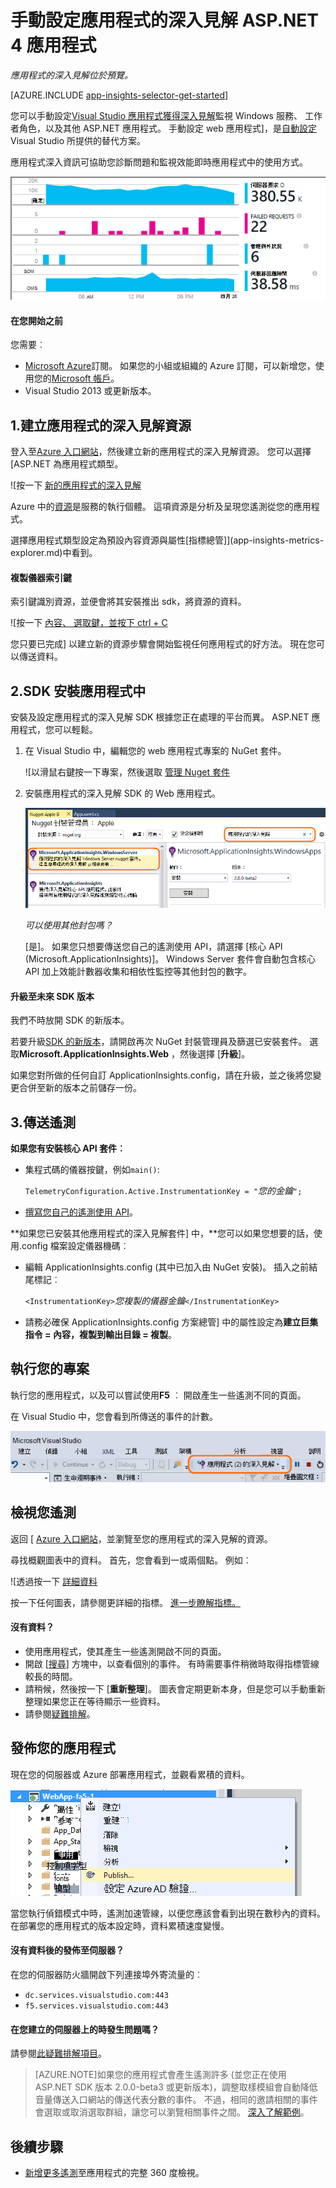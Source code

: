 <properties
    pageTitle="應用程式的深入見解的 Windows 服務和工作者角色 |Microsoft Azure"
    description="手動新增應用程式的深入見解 SDK ASP.NET 應用程式來分析使用狀況、 可用性和效能。"
    services="application-insights"
    documentationCenter=".net"
    authors="alancameronwills"
    manager="douge"/>

<tags
    ms.service="application-insights"
    ms.workload="tbd"
    ms.tgt_pltfrm="ibiza"
    ms.devlang="na"
    ms.topic="get-started-article"
    ms.date="08/30/2016"
    ms.author="awills"/>


# <a name="manually-configure-application-insights-for-aspnet-4-applications"></a>手動設定應用程式的深入見解 ASP.NET 4 應用程式

*應用程式的深入見解位於預覽。*

[AZURE.INCLUDE [app-insights-selector-get-started](../../includes/app-insights-selector-get-started.md)]

您可以手動設定[Visual Studio 應用程式獲得深入見解](app-insights-overview.md)監視 Windows 服務、 工作者角色，以及其他 ASP.NET 應用程式。 手動設定 web 應用程式]，是[自動設定](app-insights-asp-net.md)Visual Studio 所提供的替代方案。

應用程式深入資訊可協助您診斷問題和監視效能即時應用程式中的使用方式。

![範例效能監視圖表](./media/app-insights-windows-services/10-perf.png)


#### <a name="before-you-start"></a>在您開始之前

您需要︰

* [Microsoft Azure](http://azure.com)訂閱。 如果您的小組或組織的 Azure 訂閱，可以新增您，使用您的[Microsoft 帳戶](http://live.com)。
* Visual Studio 2013 或更新版本。



## <a name="add"></a>1.建立應用程式的深入見解資源

登入至[Azure 入口網站](https://portal.azure.com/)，然後建立新的應用程式的深入見解資源。 您可以選擇 [ASP.NET 為應用程式類型。

![按一下 [新的應用程式的深入見解](./media/app-insights-windows-services/01-new-asp.png)

Azure 中的[資源](app-insights-resources-roles-access-control.md)是服務的執行個體。 這項資源是分析及呈現您遙測從您的應用程式。

選擇應用程式類型設定為預設內容資源與屬性[指標總管]](app-insights-metrics-explorer.md)中看到。

#### <a name="copy-the-instrumentation-key"></a>複製儀器索引鍵

索引鍵識別資源，並便會將其安裝推出 sdk，將資源的資料。

![按一下 [內容、 選取鍵，並按下 ctrl + C](./media/app-insights-windows-services/02-props-asp.png)

您只要已完成] 以建立新的資源步驟會開始監視任何應用程式的好方法。 現在您可以傳送資料。

## <a name="sdk"></a>2.SDK 安裝應用程式中

安裝及設定應用程式的深入見解 SDK 根據您正在處理的平台而異。 ASP.NET 應用程式，您可以輕鬆。

1. 在 Visual Studio 中，編輯您的 web 應用程式專案的 NuGet 套件。

    ![以滑鼠右鍵按一下專案，然後選取 [管理 Nuget 套件](./media/app-insights-windows-services/03-nuget.png)

2. 安裝應用程式的深入見解 SDK 的 Web 應用程式。

    ![搜尋 」 應用程式獲得深入見解 」](./media/app-insights-windows-services/04-ai-nuget.png)

    *可以使用其他封包嗎？*

    [是]。 如果您只想要傳送您自己的遙測使用 API，請選擇 [核心 API (Microsoft.ApplicationInsights)]。 Windows Server 套件會自動包含核心 API 加上效能計數器收集和相依性監控等其他封包的數字。 

#### <a name="to-upgrade-to-future-sdk-versions"></a>升級至未來 SDK 版本

我們不時放開 SDK 的新版本。

若要升級[SDK 的新版本](https://github.com/Microsoft/ApplicationInsights-dotnet-server/releases/)，請開啟再次 NuGet 封裝管理員及篩選已安裝套件。 選取**Microsoft.ApplicationInsights.Web** ，然後選擇 [**升級**]。

如果您對所做的任何自訂 ApplicationInsights.config，請在升級，並之後將您變更合併至新的版本之前儲存一份。


## <a name="3-send-telemetry"></a>3.傳送遙測


**如果您有安裝核心 API 套件︰**

* 集程式碼的儀器按鍵，例如`main()`: 

    `TelemetryConfiguration.Active.InstrumentationKey = "`*您的金鑰*`";` 

* [撰寫您自己的遙測使用 API](app-insights-api-custom-events-metrics.md#ikey)。


**如果您已安裝其他應用程式的深入見解套件] 中，**您可以如果您想要的話，使用.config 檔案設定儀器機碼︰

* 編輯 ApplicationInsights.config (其中已加入由 NuGet 安裝)。 插入之前結尾標記︰

    `<InstrumentationKey>`*您複製的儀器金鑰*`</InstrumentationKey>`

* 請務必確保 ApplicationInsights.config 方案總管] 中的屬性設定為**建立巨集指令 = 內容，複製到輸出目錄 = 複製**。




## <a name="run"></a>執行您的專案

執行您的應用程式，以及可以嘗試使用**F5** ︰ 開啟產生一些遙測不同的頁面。

在 Visual Studio 中，您會看到所傳送的事件的計數。

![Visual Studio 中的事件字數統計](./media/app-insights-windows-services/appinsights-09eventcount.png)

## <a name="monitor"></a>檢視您遙測

返回 [ [Azure 入口網站](https://portal.azure.com/)，並瀏覽至您的應用程式的深入見解的資源。


尋找概觀圖表中的資料。 首先，您會看到一或兩個點。 例如︰

![透過按一下 [詳細資料](./media/app-insights-windows-services/12-first-perf.png)

按一下任何圖表，請參閱更詳細的指標。 [進一步瞭解指標。](app-insights-web-monitor-performance.md)

#### <a name="no-data"></a>沒有資料？

* 使用應用程式，使其產生一些遙測開啟不同的頁面。
* 開啟 [[搜尋](app-insights-diagnostic-search.md)] 方塊中，以查看個別的事件。 有時需要事件稍微時取得指標管線較長的時間。
* 請稍候，然後按一下 [**重新整理**]。 圖表會定期更新本身，但是您可以手動重新整理如果您正在等待顯示一些資料。
* 請參閱[疑難排解](app-insights-troubleshoot-faq.md)。

## <a name="publish-your-app"></a>發佈您的應用程式

現在您的伺服器或 Azure 部署應用程式，並觀看累積的資料。

![使用 Visual Studio 發佈您的應用程式](./media/app-insights-windows-services/15-publish.png)

當您執行偵錯模式中時，遙測加速管線，以便您應該會看到出現在數秒內的資料。 在部署您的應用程式的版本設定時，資料累積速度變慢。

#### <a name="no-data-after-you-publish-to-your-server"></a>沒有資料後的發佈至伺服器？

在您的伺服器防火牆開啟下列連接埠外寄流量的︰

+ `dc.services.visualstudio.com:443`
+ `f5.services.visualstudio.com:443`


#### <a name="trouble-on-your-build-server"></a>在您建立的伺服器上的時發生問題嗎？

請參閱[此疑難排解項目](app-insights-asp-net-troubleshoot-no-data.md#NuGetBuild)。

> [AZURE.NOTE]如果您的應用程式會產生遙測許多 (並您正在使用 ASP.NET SDK 版本 2.0.0-beta3 或更新版本)，調整取樣模組會自動降低音量傳送入口網站的傳送代表分數的事件。 不過，相同的邀請相關的事件會選取或取消選取群組，讓您可以瀏覽相關事件之間。 
> [深入了解範例](app-insights-sampling.md)。




## <a name="next-steps"></a>後續步驟

* [新增更多遙測](app-insights-asp-net-more.md)至應用程式的完整 360 度檢視。



